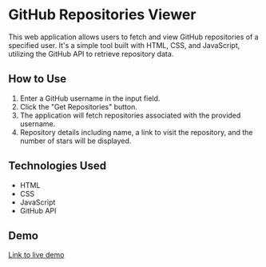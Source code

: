 # GitHub Repositories Viewer

This web application allows users to fetch and view GitHub repositories of a specified user. It's a simple tool built with HTML, CSS, and JavaScript, utilizing the GitHub API to retrieve repository data.

## How to Use

1. Enter a GitHub username in the input field.
2. Click the "Get Repositories" button.
3. The application will fetch repositories associated with the provided username.
4. Repository details including name, a link to visit the repository, and the number of stars will be displayed.

## Technologies Used

- HTML
- CSS
- JavaScript
- GitHub API

## Demo

[Link to live demo](#)
